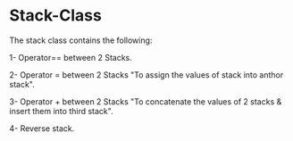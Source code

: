 # Stack-Class
The stack class contains the following:

1- Operator== between 2 Stacks.

2- Operator = between 2 Stacks "To assign the values of stack into anthor stack".

3- Operator + between 2 Stacks "To concatenate the values of 2 stacks & insert them into third stack".

4- Reverse stack.
